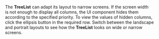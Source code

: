 The **TreeList** can adapt its layout to&nbsp;narrow screens. If&nbsp;the screen width is&nbsp;not enough to&nbsp;display all columns, the UI component hides them according to&nbsp;the specified priority. To&nbsp;view the values of&nbsp;hidden columns, click the ellipsis button in&nbsp;the required row. Switch between the landscape and portrait layouts to&nbsp;see how the **TreeList** looks on&nbsp;wide or&nbsp;narrow screens.